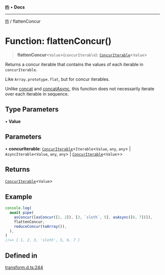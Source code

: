 [**lfi**](../readme.md) • **Docs**

---

[lfi](../globals.md) / flattenConcur

# Function: flattenConcur()

> **flattenConcur**\<`Value`\>(`concurIterable`):
> [`ConcurIterable`](../type-aliases/ConcurIterable.md)\<`Value`\>

Returns a concur iterable that contains the values of each iterable in
`concurIterable`.

Like `Array.prototype.flat`, but for concur iterables.

Unlike [concat](concat.md) and [concatAsync](concatAsync.md), this function does
not necessarily iterate over each iterable in sequence.

## Type Parameters

• **Value**

## Parameters

• **concurIterable**:
[`ConcurIterable`](../type-aliases/ConcurIterable.md)\<`Iterable`\<`Value`,
`any`, `any`\> \| `AsyncIterable`\<`Value`, `any`, `any`\> \|
[`ConcurIterable`](../type-aliases/ConcurIterable.md)\<`Value`\>\>

## Returns

[`ConcurIterable`](../type-aliases/ConcurIterable.md)\<`Value`\>

## Example

```js
console.log(
  await pipe(
    asConcur([asConcur([1, 2]), [3, `sloth`, 5], asAsync([6, 7])]),
    flattenConcur,
    reduceConcur(toArray()),
  ),
)
//=> [ 1, 2, 3, 'sloth', 5, 6, 7 ]
```

## Defined in

[transform.d.ts:244](https://github.com/TomerAberbach/lfi/blob/c9ef1bf4d1040d7f49c52b70b358c019e55f524d/src/operations/transform.d.ts#L244)
